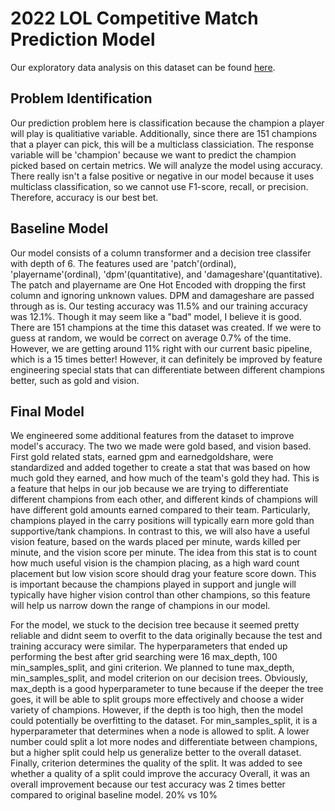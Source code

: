 # 2022 LOL Competitive Match Prediction Model

Our exploratory data analysis on this dataset can be found [here](https://kchan2203.github.io/2022_lol_comp_data_analysis/).

## Problem Identification
Our prediction problem here is classification because the champion a player will play is qualitiative variable. Additionally, since there are 151 champions that a player can pick, this will be a multiclass classiciation. The response variable will be 'champion' because we want to predict the champion picked based on certain metrics. We will analyze the model using accuracy. There really isn't a false positive or negative in our model because it uses multiclass classification, so we cannot use F1-score, recall, or precision. Therefore, accuracy is our best bet.

## Baseline Model
Our model consists of a column transformer and a decision tree classifer with depth of 6. The features used are 'patch'(ordinal), 'playername'(ordinal), 'dpm'(quantitative), and 'damageshare'(quantitative). The patch and playername are One Hot Encoded with dropping the first column and ignoring unknown values. DPM and damageshare are passed through as is. Our testing accuracy was 11.5% and our training accuracy was 12.1%. Though it may seem like a "bad" model, I believe it is good. There are 151 champions at the time this dataset was created. If we were to guess at random, we would be correct on average 0.7% of the time. However, we are getting around 11% right with our current basic pipeline, which is a 15 times better! However, it can definitely be improved by feature engineering special stats that can differentiate between different champions better, such as gold and vision.

## Final Model
We engineered some additional features from the dataset to improve model's accuracy. The two we made were gold based, and vision based. First gold related stats, earned gpm and earnedgoldshare, were standardized and added together to create a stat that was based on how much gold they earned, and how much of the team's gold they had. This is a feature that helps in our job because we are trying to differentiate different champions from each other, and different kinds of champions will have different gold amounts earned compared to their team. Particularly, champions played in the carry positions will typically earn more gold than supportive/tank champions. In contrast to this, we will also have a useful vision feature, based on the wards placed per minute, wards killed per minute, and the vision score per minute. The idea from this stat is to count how much useful vision is the champion placing, as a high ward count placement but low vision score should drag your feature score down. This is important because the champions played in support and jungle will typically have higher vision control than other champions, so this feature will help us narrow down the range of champions in our model. 

For the model, we stuck to the decision tree because it seemed pretty reliable and didnt seem to overfit to the data originally because the test and training accuracy were similar. The hyperparameters that ended up performing the best after grid searching were 16 max_depth, 100 min_samples_split, and gini criterion. 
We planned to tune max_depth, min_samples_split, and model criterion on our decision trees. Obviously, max_depth is a good hyperparameter to tune because if the deeper the tree goes, it will be able to split groups more effectively and choose a wider variety of champions. However, if the depth is too high, then the model could potentially be overfitting to the dataset. For min_samples_split, it is a hyperparameter that determines when a node is allowed to split. A lower number could split a lot more nodes and differentiate between champions, but a higher split could help us generalize better to the overall dataset. Finally, criterion determines the quality of the split. It was added to see whether a quality of a split could improve the accuracy
Overall, it was an overall improvement because our test accuracy was 2 times better compared to original baseline model. 20% vs 10%
